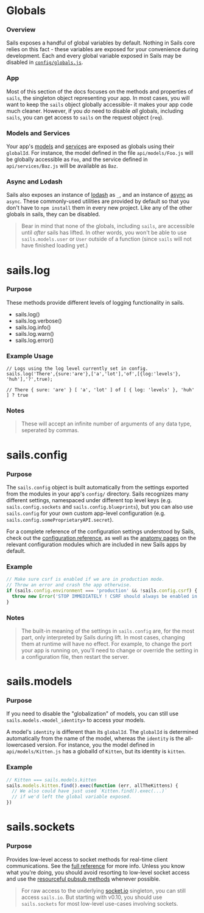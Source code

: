 # Globals
### Overview

Sails exposes a handful of global variables by default.  Nothing in Sails core relies on this fact - these variables are exposed for your convenience during development.  Each and every global variable exposed in Sails may be disabled in [`config/globals.js`]().

### App
Most of this section of the docs focuses on the methods and properties of `sails`, the singleton object representing your app.  In most cases, you will want to keep the `sails` object globally accessible- it makes your app code much cleaner.  However, if you _do_ need to disable _all_ globals, including `sails`, you can get access to `sails` on the request object (`req`).

### Models and Services
Your app's [models]() and [services]() are exposed as globals using their `globalId`.  For instance, the model defined in the file `api/models/Foo.js` will be globally accessible as `Foo`, and the service defined in `api/services/Baz.js` will be available as `Baz`.

### Async and Lodash
Sails also exposes an instance of [lodash]() as `_`, and an instance of [async]() as `async`.  These commonly-used utilities are provided by default so that you don't have to `npm install` them in every new project.  Like any of the other globals in sails, they can be disabled.


> Bear in mind that none of the globals, including `sails`, are accessible until _after_ sails has lifted.  In other words, you won't be able to use `sails.models.user` or `User` outside of a function (since `sails` will not have finished loading yet.)



# sails.log
### Purpose
These methods provide different levels of logging functionality in sails.

- sails.log() 
- sails.log.verbose() 
- sails.log.info()
- sails.log.warn()
- sails.log.error()

### Example Usage
```
// Logs using the log level currently set in config.
sails.log('There',{sure:'are'},['a','lot'],'of',[{log:'levels'}, 'huh'],'?',true);

// There { sure: 'are' } [ 'a', 'lot' ] of [ { log: 'levels' }, 'huh' ] ? true

```

### Notes
> These will accept an infinite number of arguments of any data type, seperated by commas.


# sails.config
### Purpose
The `sails.config` object is built automatically from the settings exported from the modules in your app's `config/` directory.  Sails recognizes many different settings, namespaced under different top level keys (e.g. `sails.config.sockets` and `sails.config.blueprints`), but you can also use `sails.config` for your own custom app-level configuration (e.g. `sails.config.someProprietaryAPI.secret`).

For a complete reference of the configuration settings understood by Sails, check out the [configuration reference](), as well as the [anatomy pages]() on the relevant configuration modules which are included in new Sails apps by default.


### Example
```javascript
// Make sure csrf is enabled if we are in production mode.
// Throw an error and crash the app otherwise.
if (sails.config.environment === 'production' && !sails.config.csrf) {
  throw new Error('STOP IMMEDIATELY ! CSRF should always be enabled in a production deployment!');
}
```

### Notes
> The built-in meaning of the settings in `sails.config` are, for the most part, only interpreted by Sails during lift.  In most cases, changing them at runtime will have no effect.  For example, to change the port your app is running on, you'll need to change or override the setting in a configuration file, then restart the server.


# sails.models

### Purpose
If you need to disable the "globalization" of models, you can still use `sails.models.<model_identity>` to access your models.

A model's `identity` is different than its `globalId`.  The `globalId` is determined automatically from the name of the model, whereas the `identity` is the all-lowercased version.  For instance, you the model defined in `api/models/Kitten.js` has a globalId of `Kitten`, but its identity is `kitten`.

### Example

```javascript
// Kitten === sails.models.kitten
sails.models.kitten.find().exec(function (err, allTheKittens) {
  // We also could have just used `Kitten.find().exec(...)`
  // if we'd left the global variable exposed.
})
```


# sails.sockets

### Purpose

Provides low-level access to socket methods for real-time client communications.  See the [full reference]() for more info. Unless you know what you're doing, you should avoid resorting to low-level socket access and use the [resourceful pubsub methods]() whenever possible.

> For raw access to the underlying [socket.io](http://socket.io/) singleton, you can still access `sails.io`.  But starting with v0.10, you should use `sails.sockets` for most low-level use-cases involving sockets.

